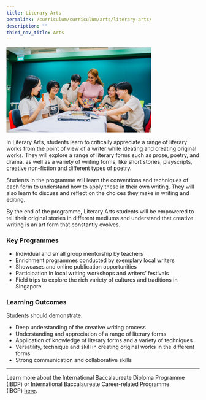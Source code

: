 ```yaml
---
title: Literary Arts
permalink: /curriculum/curriculum/arts/literary-arts/
description: ""
third_nav_title: Arts
---
```

<img style="width:75%" src="/images/literary-arts.jpg">
		 
In Literary Arts, students learn to critically appreciate a range of literary works from the point of view of a writer while ideating and creating original works. They will explore a range of literary forms such as prose, poetry, and drama, as well as a variety of writing forms, like short stories, playscripts, creative non-fiction and different types of poetry.  
  
Students in the programme will learn the conventions and techniques of each form to understand how to apply these in their own writing. They will also learn to discuss and reflect on the choices they make in writing and editing.  
  
By the end of the programme, Literary Arts students will be empowered to tell their original stories in different mediums and understand that creative writing is an art form that constantly evolves.

### Key Programmes

*   Individual and small group mentorship by teachers
*   Enrichment programmes conducted by exemplary local writers
*   Showcases and online publication opportunities
*   Participation in local writing workshops and writers’ festivals
*   Field trips to explore the rich variety of cultures and traditions in Singapore

### Learning Outcomes

Students should demonstrate:

*   Deep understanding of the creative writing process
*   Understanding and appreciation of a range of literary forms
*   Application of knowledge of literary forms and a variety of techniques
*   Versatility, technique and skill in creating original works in the different forms
*   Strong communication and collaborative skills

* * *

Learn more about the International Baccalaureate Diploma Programme (IBDP) or International Baccalaureate Career-related Programme (IBCP)&nbsp;[here](/why-sota/ib).